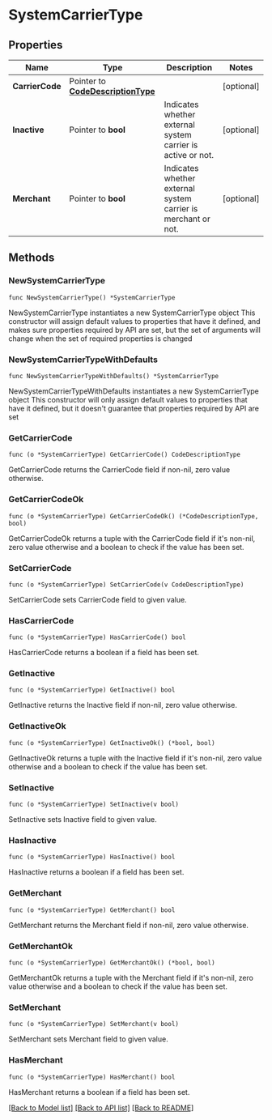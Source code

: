 # SystemCarrierType

## Properties

Name | Type | Description | Notes
------------ | ------------- | ------------- | -------------
**CarrierCode** | Pointer to [**CodeDescriptionType**](CodeDescriptionType.md) |  | [optional] 
**Inactive** | Pointer to **bool** | Indicates whether external system carrier is active or not. | [optional] 
**Merchant** | Pointer to **bool** | Indicates whether external system carrier is merchant or not. | [optional] 

## Methods

### NewSystemCarrierType

`func NewSystemCarrierType() *SystemCarrierType`

NewSystemCarrierType instantiates a new SystemCarrierType object
This constructor will assign default values to properties that have it defined,
and makes sure properties required by API are set, but the set of arguments
will change when the set of required properties is changed

### NewSystemCarrierTypeWithDefaults

`func NewSystemCarrierTypeWithDefaults() *SystemCarrierType`

NewSystemCarrierTypeWithDefaults instantiates a new SystemCarrierType object
This constructor will only assign default values to properties that have it defined,
but it doesn't guarantee that properties required by API are set

### GetCarrierCode

`func (o *SystemCarrierType) GetCarrierCode() CodeDescriptionType`

GetCarrierCode returns the CarrierCode field if non-nil, zero value otherwise.

### GetCarrierCodeOk

`func (o *SystemCarrierType) GetCarrierCodeOk() (*CodeDescriptionType, bool)`

GetCarrierCodeOk returns a tuple with the CarrierCode field if it's non-nil, zero value otherwise
and a boolean to check if the value has been set.

### SetCarrierCode

`func (o *SystemCarrierType) SetCarrierCode(v CodeDescriptionType)`

SetCarrierCode sets CarrierCode field to given value.

### HasCarrierCode

`func (o *SystemCarrierType) HasCarrierCode() bool`

HasCarrierCode returns a boolean if a field has been set.

### GetInactive

`func (o *SystemCarrierType) GetInactive() bool`

GetInactive returns the Inactive field if non-nil, zero value otherwise.

### GetInactiveOk

`func (o *SystemCarrierType) GetInactiveOk() (*bool, bool)`

GetInactiveOk returns a tuple with the Inactive field if it's non-nil, zero value otherwise
and a boolean to check if the value has been set.

### SetInactive

`func (o *SystemCarrierType) SetInactive(v bool)`

SetInactive sets Inactive field to given value.

### HasInactive

`func (o *SystemCarrierType) HasInactive() bool`

HasInactive returns a boolean if a field has been set.

### GetMerchant

`func (o *SystemCarrierType) GetMerchant() bool`

GetMerchant returns the Merchant field if non-nil, zero value otherwise.

### GetMerchantOk

`func (o *SystemCarrierType) GetMerchantOk() (*bool, bool)`

GetMerchantOk returns a tuple with the Merchant field if it's non-nil, zero value otherwise
and a boolean to check if the value has been set.

### SetMerchant

`func (o *SystemCarrierType) SetMerchant(v bool)`

SetMerchant sets Merchant field to given value.

### HasMerchant

`func (o *SystemCarrierType) HasMerchant() bool`

HasMerchant returns a boolean if a field has been set.


[[Back to Model list]](../README.md#documentation-for-models) [[Back to API list]](../README.md#documentation-for-api-endpoints) [[Back to README]](../README.md)


